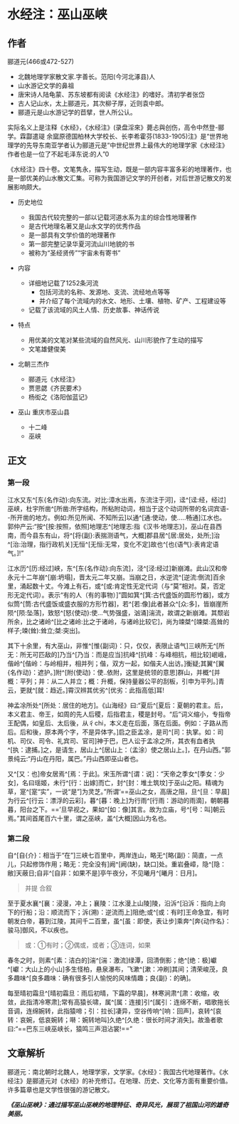 # 水经注：巫山巫峡

## 作者

郦道元(466或472-527)
- 北魏地理学家散文家.字善长。范阳(今河北涿县)人
- 山水游记文学的鼻祖
- 唐宋诗人陆龟蒙、苏东坡都有阅读《水经注》的嗜好。清初学者张岱
- 古人记山水，太上郦道元，其次柳子厚，近则袁中郎。
- 郦道元是山水游记学的苣擘，世人所公认。

实际名义上是注释《水经》，《水经注》(录盘淫來》薨忐與创伤，高令中然登-郦学。霖酃遣瑅 余窳原德国柏林大学校长、长李希霍芬(1833-1905)注》是“世界地理学的先导东南亚学者认为郦道元是“中世纪世界上最伟大的地理学家《水经注》作者也是一位了不起毛泽东说:的人”0

《水经注》四十卷。文笔隽永，描写生动，既是一部内容丰富多彩的地理著作，也是一部优美的山水散文汇集。可称为我国游记文学的开创者，对后世游记散文的发展影响颇大。

- 历史地位
	- 我国古代较完整的一部以记载河道水系为主的综合性地理著作
	- 是古代地理名著又是山水文学的优秀作品
	- 是一部具有文学价值的地理著作
	- 第一部完整记录华夏河流山川地貌的书
	- 被称为“圣经贤传”“宇宙未有寄书”
- 内容
	- 详细地记载了1252条河流
		- 包括河流的名称、发源地、支流、流经地点等等
		- 并介绍了每个流域内的水文、地形、土壤、植物、矿产、工程建设等
	- 记载了该流域的风土人情、历史故事、神话传说
- 特点
	- 用优美的文笔对某些流域的自然风光、山川形貌作了生动的描写
	- 文笔雄健俊美



- 北朝三杰作
	- 郦道元《水经注》
	- 贾思勰《齐民要术》
	- 杨衒之《洛阳伽蓝记》
- 巫山 重庆市巫山县
	- 十二峰
	- 巫峡

## 正文
### 第一段

江水又东^[东{名作动}:向东流。对比:漳水出焉，东流注于河]，迳^[迳:经，经过]巫峡，杜宇所凿^[所凿:所字结构，所粘附动词，相当于这个动词所带的名词宾语--所开凿的地方。例如:所见所闻、不知所云]以通^[通:使动，使.....畅通]江水也。郭仲产云:“按^[按:按照，依照]地理志^[地理志:指《汉书·地理志》]，巫山在县西南，而今县东有山，将^[将{副}:表揣测语气，大概]郡县居^[居:居处，处所;]治^[治:治理，指行政机关]无恒^[无恒:无常，变化不定]故也^[也{语气}:表肯定语气。]!”

江水历^[历:经过]峡，东^[东{名作动}:向东流]，泾^[泾:经过]新崩滩。此山汉和帝永元十二年崩^[崩:坍塌]，晋太元二年又崩。当崩之日，水逆流^[逆流:倒流]百余里，涌起数十丈。今滩上有石，或^[或:肯定性无定代词（与“莫”相对。莫，否定形无定代词）。表示“有的人（有的事物）]”圆如箕^[箕:古代盛饭的圆形竹器]，或方似筒^[筒:古代盛饭或盛衣服的方形竹器]，若^[若:像]此者甚众^[众:多]，皆崩崖所陨^[陨:坠落]，致怒^[怒{使动}:使…气势强盛，汹涌]湍流，故谓之新崩滩。其颓岩所余，比之诸岭^[比之诸岭:比之于诸岭，与诸岭比较它]，尚为竦桀^[竦桀:高耸的样子;竦(耸):耸立;桀:突出]。

其下十余里，有大巫山，非惟^[惟{副词}：只，仅仅，表限止语气]三峡所无^[所无：所无可匹敌的]乃当^[乃当：而是应当]抗峰^[抗峰：与峰相抗，相比较]岷峨，偕岭^[偕岭：与岭相并，相并列；偕，双方一起，如偕夫人出访。]衡疑;其翼^[翼{名作动}：遮护。]附^[附{使动}：使..依附，这里是统领的意思]群山，并概^[并概：平列；并：从二人并立；概：升概，保持量器公平的刮板，引申为平列。]青云，更就^[就：趋近。]霄汉辨其优劣^[优劣：此指高低]耳!

神孟凃所处^[所处：居住的地方]。《山海经》曰:“夏后^[夏后：夏朝的君主。后，本义君主、帝王，如周的先人后稷，后指君主，稷是封号。“后”词义缩小，专指帝王配偶，如皇后、太后後，从彳chi，本义走在后面，落在后面。例如：子路从而后。后和後，原本两个字，不是异体字。]启之臣孟凃，是司^[司：执掌。如：司机、司仪、司令、礼宾司、官司]神于巴，巴人讼于孟凃之所，其衣有血者执^[执：逮捕。]之，是请生，居山上^[居山上：（孟涂）使之居山上。]，在丹山西。”郭景纯云:“丹山在丹阳，属巴。”丹山西即巫山者也。

又^[又：也]帝女居焉^[焉：于此]。宋玉所谓^[谓：说]：“天帝之季女^[季女：少女]，名曰瑶姬，未行^[行：出嫁]而亡，封^[封：堆土筑坟]于巫山之阳。精魂为草，寔^[寔“实”，一说“是”]为灵芝。”所谓‘==巫山之女，高唐之阻，旦^[旦：早晨]为行云^[行云：漂浮的云彩]，暮^[暮：晚上]为行雨^[行雨：游动的雨滴]，朝朝暮暮，阳台之下。==’旦早视之，果如^[如：像]其言。故为立庙，号^[号：叫]朝云焉。”其间首尾百六十里，谓之巫峡，盖^[大概]因山为名也。

### 第二段


自^[自{介}：相当于“在”]三峡七百里中，两岸连山，略无^[略{副}：简直，一点儿，只起修饰作用；略无：完全没有]阙^[阙(缺)，缺口]处。重岩叠嶂，隐^[隐：敝]天蔽日;自非^[自非：如果不是]亭午夜分，不见曦月^[曦月：日月]。

> 并提 合叙

至于夏水襄^[襄：浸漫，冲上；襄陵：江水漫上山陵]陵，沿泝^[沿泝：指向上向下的行船；沿：顺流而下；泝(溯)：逆流而上]阻绝;或^[或：有时]王命急宜，有时朝发白帝，暮到江陵，其间千二百里，虽^[虽：即使，表让步]乘奔^[奔{动作名}：骏马]御风，不以疾也。
> 或：①有时；②偶或，或者；③连词，如果

春冬之时，则素^[素：洁白的]湍^[湍：激流]绿潭，回清倒影；绝^[绝：极]巘^[巘：大山上的小山]多生怪柏，悬泉瀑布，飞漱^[漱：冲刷]其间；清荣峻茂，良多趣味^[良多趣味：确有很多引人愉悦的风味情趣；良{副}：的确]。

每至晴初霜旦^[晴初霜旦：雨后初晴，下霜的早晨]，林寒涧肃^[肃：收缩，收敛，此指清冷寒肃];常有高猿长啸，属^[属：连接]引^[属引：连绵不断，唱歌拖长音调，连绵婉转，此指猿啼；引：拉长]凄异，空谷传响^[响：回声]，哀转^[哀转：哀婉，低哀婉转；啭：婉转地叫]久绝^[久绝：很长时间才消失]。故渔者歌曰:“==巴东三峡巫峡长，猿鸣三声泪沾裳!==”

## 文章解析

郦道元：南北朝时北魏人，地理学家，文学家。《水经》：我国古代地理著作。《水经注》是郦道元对《水经》的补充修订。在地理、历史、文化等方面有重要价值。许多篇章也是文学性很强的游记散文。

***《巫山巫峡》：通过描写巫山巫峡的地理特征、奇异风光，展现了祖国山河的雄奇美丽。***


